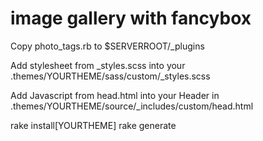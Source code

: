 # image gallery with fancybox

Copy photo_tags.rb to $SERVERROOT/_plugins

Add stylesheet from _styles.scss into your .themes/YOURTHEME/sass/custom/_styles.scss

Add Javascript from head.html into your Header in .themes/YOURTHEME/source/_includes/custom/head.html

rake install[YOURTHEME]
rake generate

